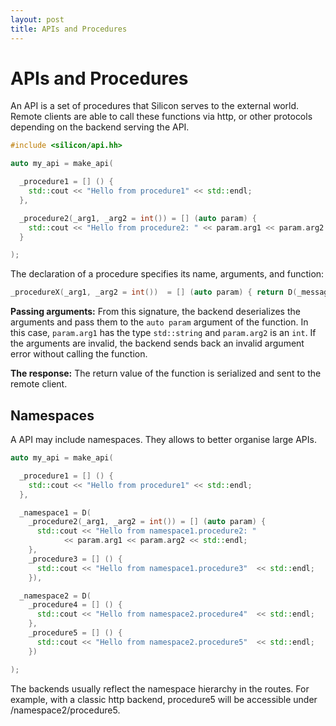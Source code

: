 ```yaml
---
layout: post
title: APIs and Procedures
---
```



APIs and Procedures
=============================

An API is a set of procedures that Silicon serves to the external
world. Remote clients are able to call these functions via http, or
other protocols depending on the backend serving the API.

```c++
#include <silicon/api.hh>

auto my_api = make_api(

  _procedure1 = [] () {
    std::cout << "Hello from procedure1" << std::endl;
  },

  _procedure2(_arg1, _arg2 = int()) = [] (auto param) {
    std::cout << "Hello from procedure2: " << param.arg1 << param.arg2 << std::endl;
  }

);

```

The declaration of a procedure specifies its name, arguments, and function:

```c++
_procedureX(_arg1, _arg2 = int())  = [] (auto param) { return D(_message = "Hello") }
```


__Passing arguments:__ From this signature, the backend deserializes
the arguments and pass them to the ```auto param``` argument of the
function. In this case, ```param.arg1``` has the type
```std::string``` and ```param.arg2``` is an ```int```. If the
arguments are invalid, the backend sends back an invalid argument error without calling the function.

__The response:__ The return value of the function is serialized and
sent to the remote client.

## Namespaces

A API may include namespaces. They allows to better organise large
APIs.

```c++
auto my_api = make_api(

  _procedure1 = [] () {
    std::cout << "Hello from procedure1" << std::endl;
  },

  _namespace1 = D(
    _procedure2(_arg1, _arg2 = int()) = [] (auto param) {
      std::cout << "Hello from namespace1.procedure2: "
      		<< param.arg1 << param.arg2 << std::endl;
    },
    _procedure3 = [] () {
      std::cout << "Hello from namespace1.procedure3"  << std::endl;
    }),

  _namespace2 = D(
    _procedure4 = [] () {
      std::cout << "Hello from namespace2.procedure4"  << std::endl;
    },
    _procedure5 = [] () {
      std::cout << "Hello from namespace2.procedure5"  << std::endl;
    })

);

```

The backends usually reflect the namespace hierarchy in the
routes. For example, with a classic http backend, procedure5 will be
accessible under /namespace2/procedure5.
